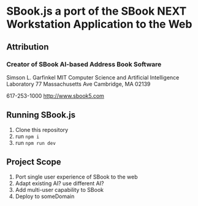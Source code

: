 # SBook.js a port of the SBook NEXT Workstation Application to the Web

## Attribution
### Creator of SBook AI-based Address Book Software
Simson L. Garfinkel
MIT Computer Science and Artificial Intelligence Laboratory
77 Massachusetts Ave
Cambridge, MA 02139

617-253-1000
http://www.sbook5.com

## Running SBook.js

1. Clone this repository
1. run `npm i`
1. run `npm run dev`

## Project Scope
1. Port single user experience of SBook to the web
1. Adapt existing AI? use different AI?
1. Add multi-user capability to SBook
1. Deploy to someDomain
